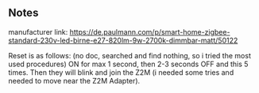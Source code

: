 <!-- Notes BEGIN -->
## Notes
manufacturer link:  https://de.paulmann.com/p/smart-home-zigbee-standard-230v-led-birne-e27-820lm-9w-2700k-dimmbar-matt/50122

Reset is as follows:
(no doc, searched and find nothing, so i tried the most used procedures)
ON for max 1 second, then 2-3 seconds OFF and this 5 times.
Then they will blink and join the Z2M (i needed some tries and needed to move near the Z2M Adapter).
<!-- Notes END -->
